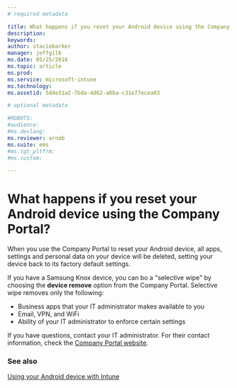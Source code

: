 ```yaml
---
# required metadata

title: What happens if you reset your Android device using the Company Portal? | Microsoft Intune
description:
keywords:
author: staciebarker
manager: jeffgilb
ms.date: 05/25/2016
ms.topic: article
ms.prod:
ms.service: microsoft-intune
ms.technology:
ms.assetid: 5d4e31a2-7bda-4d62-a0ba-c31e77ecea03

# optional metadata

#ROBOTS:
#audience:
#ms.devlang:
ms.reviewer: arnab
ms.suite: ems
#ms.tgt_pltfrm:
#ms.custom:

---
```



# What happens if you reset your Android device using the Company Portal?

When you use the Company Portal to reset your Android device, all apps, settings and personal data on your device will be deleted, setting your device back to its factory default settings.

If you have a Samsung Knox device, you can bo a "selective wipe" by choosing the **device remove** option from the Company Portal. Selective wipe removes only the following:

- Business apps that your IT administrator makes available to you
- Email, VPN, and WiFi
- Ability of your IT administrator to enforce certain settings

If you have questions, contact your IT administrator. For their contact information, check the [Company Portal website](http://portal.manage.microsoft.com).

### See also
[Using your Android device with Intune](using-your-android-device-with-intune.md)